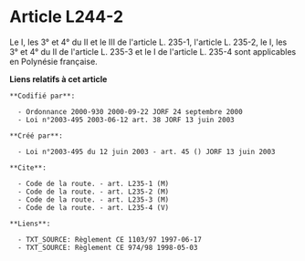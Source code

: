 # Article L244-2

Le I, les 3° et 4° du II et le III de l'article L. 235-1, l'article L. 235-2, le I, les 3° et 4° du II de l'article L. 235-3
et le I de l'article L. 235-4 sont applicables en Polynésie française.

**Liens relatifs à cet article**

	**Codifié par**:

	  - Ordonnance 2000-930 2000-09-22 JORF 24 septembre 2000
	  - Loi n°2003-495 2003-06-12 art. 38 JORF 13 juin 2003

	**Créé par**:

	  - Loi n°2003-495 du 12 juin 2003 - art. 45 () JORF 13 juin 2003

	**Cite**:

	  - Code de la route. - art. L235-1 (M)
	  - Code de la route. - art. L235-2 (M)
	  - Code de la route. - art. L235-3 (M)
	  - Code de la route. - art. L235-4 (V)

	**Liens**:

	  - TXT_SOURCE: Règlement CE 1103/97 1997-06-17
	  - TXT_SOURCE: Règlement CE 974/98 1998-05-03
